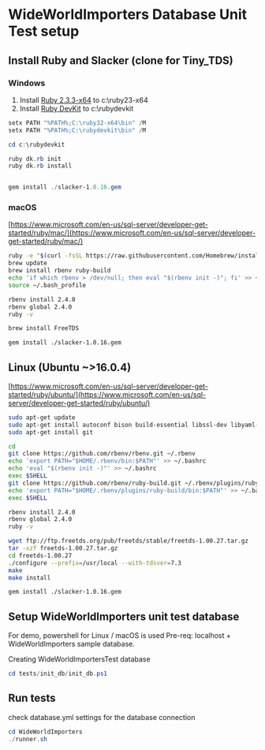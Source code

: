# WideWorldImporters Database Unit Test setup

## Install Ruby and Slacker (clone for Tiny_TDS)

### Windows

1. Install [Ruby 2.3.3-x64](https://rubyinstaller.org/downloads/) to c:\ruby23-x64
2. Install [Ruby DevKit](https://dl.bintray.com/oneclick/rubyinstaller/DevKit-mingw64-64-4.7.2-20130224-1432-sfx.exe) to c:\rubydevkit

```powershell
setx PATH "%PATH%;C:\ruby32-x64\bin" /M
setx PATH "%PATH%;C:\rubydevkit\bin" /M

cd c:\rubydevkit

ruby dk.rb init
ruby dk.rb install

```

```powershell

gem install ./slacker-1.0.16.gem

```

### macOS
[https://www.microsoft.com/en-us/sql-server/developer-get-started/ruby/mac/](https://www.microsoft.com/en-us/sql-server/developer-get-started/ruby/mac/)

```bash
ruby -e "$(curl -fsSL https://raw.githubusercontent.com/Homebrew/install/master/install)"
brew update
brew install rbenv ruby-build
echo 'if which rbenv > /dev/null; then eval "$(rbenv init -)"; fi' >> ~/.bash_profile
source ~/.bash_profile

rbenv install 2.4.0
rbenv global 2.4.0
ruby -v

brew install FreeTDS

gem install ./slacker-1.0.16.gem

```

## Linux (Ubuntu ~>16.0.4)

[https://www.microsoft.com/en-us/sql-server/developer-get-started/ruby/ubuntu/](https://www.microsoft.com/en-us/sql-server/developer-get-started/ruby/ubuntu/)

```bash
sudo apt-get update
sudo apt-get install autoconf bison build-essential libssl-dev libyaml-dev libreadline6-dev zlib1g-dev libncurses5-dev libffi-dev libgdbm3 libgdbm-dev wget rbenv ruby-build
sudo apt-get install git

cd
git clone https://github.com/rbenv/rbenv.git ~/.rbenv
echo 'export PATH="$HOME/.rbenv/bin:$PATH"' >> ~/.bashrc
echo 'eval "$(rbenv init -)"' >> ~/.bashrc
exec $SHELL
git clone https://github.com/rbenv/ruby-build.git ~/.rbenv/plugins/ruby-build
echo 'export PATH="$HOME/.rbenv/plugins/ruby-build/bin:$PATH"' >> ~/.bashrc
exec $SHELL

rbenv install 2.4.0
rbenv global 2.4.0
ruby -v

wget ftp://ftp.freetds.org/pub/freetds/stable/freetds-1.00.27.tar.gz
tar -xzf freetds-1.00.27.tar.gz
cd freetds-1.00.27
./configure --prefix=/usr/local --with-tdsver=7.3
make
make install

gem install ./slacker-1.0.16.gem
```

## Setup WideWorldImporters unit test database
For demo, powershell for Linux / macOS is used
Pre-req: localhost + WideWorldImporters sample database.

Creating WideWorldImportersTest database
```powershell
cd tests/init_db/init_db.ps1
```

## Run tests
check database.yml settings for the database connection

```powershell
cd WideWorldImporters
./runner.sh
```
